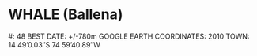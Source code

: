 # WHALE (Ballena)

#: 48
BEST DATE: +/-780m
GOOGLE EARTH COORDINATES: 2010
TOWN: 14 49’0.03″S 74 59’40.89″W